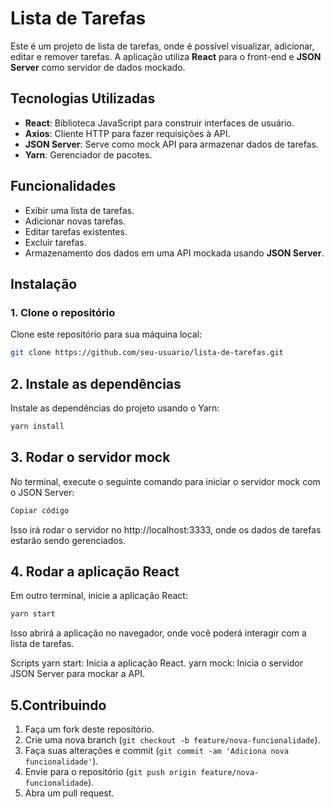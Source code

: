 # Lista de Tarefas

Este é um projeto de lista de tarefas, onde é possível visualizar, adicionar, editar e remover tarefas. A aplicação utiliza **React** para o front-end e **JSON Server** como servidor de dados mockado.

## Tecnologias Utilizadas

- **React**: Biblioteca JavaScript para construir interfaces de usuário.
- **Axios**: Cliente HTTP para fazer requisições à API.
- **JSON Server**: Serve como mock API para armazenar dados de tarefas.
- **Yarn**: Gerenciador de pacotes.

## Funcionalidades

- Exibir uma lista de tarefas.
- Adicionar novas tarefas.
- Editar tarefas existentes.
- Excluir tarefas.
- Armazenamento dos dados em uma API mockada usando **JSON Server**.

## Instalação

### 1. Clone o repositório

Clone este repositório para sua máquina local:

```bash
git clone https://github.com/seu-usuario/lista-de-tarefas.git
```
## 2. Instale as dependências

Instale as dependências do projeto usando o Yarn:

```bash
yarn install
```
## 3. Rodar o servidor mock
No terminal, execute o seguinte comando para iniciar o servidor mock com o JSON Server:

```bash
Copiar código
```
Isso irá rodar o servidor no http://localhost:3333, onde os dados de tarefas estarão sendo gerenciados.

## 4. Rodar a aplicação React

Em outro terminal, inicie a aplicação React:

```bash
yarn start
```

Isso abrirá a aplicação no navegador, onde você poderá interagir com a lista de tarefas.

Scripts
yarn start: Inicia a aplicação React.
yarn mock: Inicia o servidor JSON Server para mockar a API.

## 5.Contribuindo

1. Faça um fork deste repositório.
2. Crie uma nova branch (`git checkout -b feature/nova-funcionalidade`).
3. Faça suas alterações e commit (`git commit -am 'Adiciona nova funcionalidade'`).
4. Envie para o repositório (`git push origin feature/nova-funcionalidade`).
5. Abra um pull request.